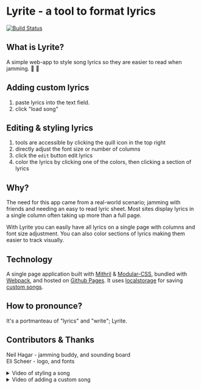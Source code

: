 # Lyrite - a tool to format lyrics
[![Build Status](https://travis-ci.org/kevinkace/lyrite.svg?branch=master)](https://travis-ci.org/kevinkace/lyrite)


## What is Lyrite?

A simple web-app to style song lyrics so they are easier to read when jamming. :guitar: :microphone:

## Adding custom lyrics

1. paste lyrics into the text field.
2. click "load song"

## Editing & styling lyrics

1. tools are accessible by clicking the quill icon in the top right
2. directly adjust the font size or number of columns
3. click the `edit` button edit lyrics
4. color the lyrics by clicking one of the colors, then clicking a section of lyrics

## Why?

The need for this app came from a real-world scenario; jamming with friends and needing an easy to read lyric sheet. Most sites display lyrics in a single column often taking up more than a full page.

With Lyrite you can easily have all lyrics on a single page with columns and font size adjustment. You can also color sections of lyrics making them easier to track visually.

## Technology

A single page application built with [Mithril](https://mithril.js.org/) & [Modular-CSS](https://github.com/tivac/modular-css), bundled with [Webpack](https://webpack.js.org/), and hosted on [Github Pages](https://pages.github.com/). It uses [localstorage](https://developer.mozilla.org/en-US/docs/Web/API/Window/localStorage) for saving [custom songs](https://github.com/kevinkace/lyrite/blob/master/src/state/db.js).

## How to pronounce?

It's a portmanteau of "lyrics" and "write"; Lyrite.

## Contributors & Thanks

Neil Hagar - jamming buddy, and sounding board  
Eli Scheer - logo, and fonts

<details>
<summary>
Video of styling a song
</summary>

![demo](https://rawgit.com/kevinkace/lyrite/master/demo-imgs/demo-SLTS.gif)

</details>

<details>
<summary>
Video of adding a custom song
</summary>

![demo](https://rawgit.com/kevinkace/lyrite/master/demo-imgs/demo-custom.gif)

</details>
